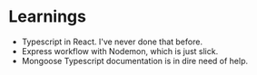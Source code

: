 # Learnings
* Typescript in React. I've never done that before.
* Express workflow with Nodemon, which is just slick.
* Mongoose Typescript documentation is in dire need of help.